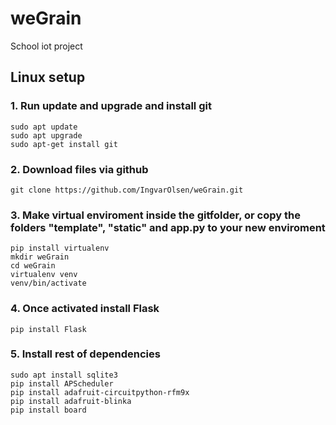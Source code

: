# weGrain
School iot project

## Linux setup

### 1. Run update and upgrade and install git
```
sudo apt update
sudo apt upgrade
sudo apt-get install git
```

### 2. Download files via github
```
git clone https://github.com/IngvarOlsen/weGrain.git
```

### 3. Make virtual enviroment inside the gitfolder, or copy the folders "template", "static" and app.py to your new enviroment
```
pip install virtualenv
mkdir weGrain
cd weGrain
virtualenv venv
venv/bin/activate
```

### 4. Once activated install Flask
```
pip install Flask
```

### 5. Install rest of dependencies 
```
sudo apt install sqlite3
pip install APScheduler
pip install adafruit-circuitpython-rfm9x
pip install adafruit-blinka
pip install board
```
